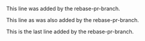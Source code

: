This line was added by the rebase-pr-branch.

This line as was also added by the rebase-pr-branch.

This is the last line added by the rebase-pr-branch.